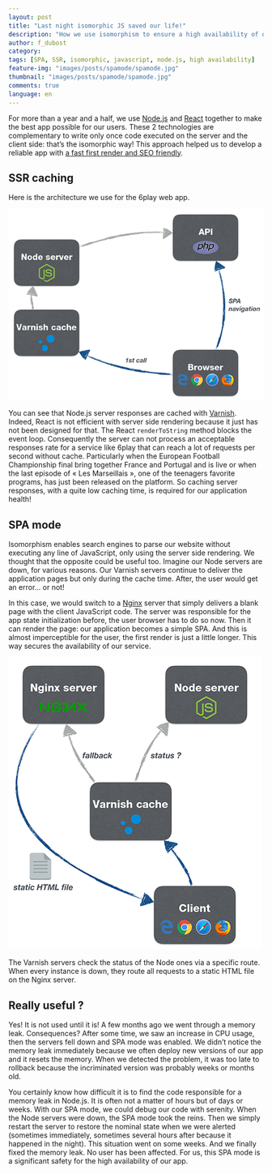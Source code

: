 ```yaml
---
layout: post
title: "Last night isomorphic JS saved our life!"
description: "How we use isomorphism to ensure a high availability of our app."
author: f_dubost
category:
tags: [SPA, SSR, isomorphic, javascript, node.js, high availability]
feature-img: "images/posts/spamode/spamode.jpg"
thumbnail: "images/posts/spamode/spamode.jpg"
comments: true
language: en
---
```


For more than a year and a half, we use [Node.js](https://nodejs.org/en/) and [React](https://facebook.github.io/react/) together to make the best app possible for our users. These 2 technologies are complementary to write only once code executed on the server and the client side: that’s the isomorphic way! This approach helped us to develop a reliable app with [a fast first render and SEO friendly](/isomorphic-single-page-app-parfaite-react-flux/).

## SSR caching

Here is the architecture we use for the 6play web app.

![6play server architecture](/tech.bedrockstreaming.com/public/images/posts/spamode/archi.png)

You can see that Node.js server responses are cached with [Varnish](https://varnish-cache.org/). Indeed, React is not efficient with server side rendering because it just has not been designed for that. The React `renderToString` method blocks the event loop. Consequently the server can not process an acceptable responses rate for a service like 6play that can reach a lot of requests per second without cache. Particularly when the European Football Championship final bring together France and Portugal and is live or when the last episode of « Les Marseillais », one of the teenagers favorite programs, has just been released on the platform. So caching server responses, with a quite low caching time, is required for our application health!

## SPA mode

Isomorphism enables search engines to parse our website without executing any line of JavaScript, only using the server side rendering. We thought that the opposite could be useful too. Imagine our Node servers are down, for various reasons. Our Varnish servers continue to deliver the application pages but only during the cache time. After, the user would get an error… or not!

In this case, we would switch to a [Nginx](https://nginx.org/en/) server that simply delivers a blank page with the client JavaScript code. The server was responsible for the app state initialization before, the user browser has to do so now. Then it can render the page: our application becomes a simple SPA. And this is almost imperceptible for the user, the first render is just a little longer. This way secures the availability of our service.

![SPA mode](/tech.bedrockstreaming.com/public/images/posts/spamode/fallback.png)

The Varnish servers check the status of the Node ones via a specific route. When every instance is down, they route all requests to a static HTML file on the Nginx server.

## Really useful ?
  
Yes! It is not used until it is! A few months ago we went through a memory leak. Consequences? After some time, we saw an increase in CPU usage, then the servers fell down and SPA mode was enabled. We didn’t notice the memory leak immediately because we often deploy new versions of our app and it resets the memory. When we detected the problem, it was too late to rollback because the incriminated version was probably weeks or months old.

You certainly know how difficult it is to find the code responsible for a memory leak in Node.js. It is often not a matter of hours but of days or weeks. With our SPA mode, we could debug our code with serenity. When the Node servers were down, the SPA mode took the reins. Then we simply restart the server to restore the nominal state when we were alerted (sometimes immediately, sometimes several hours after because it happened in the night). This situation went on some weeks. And we finally fixed the memory leak. No user has been affected. For us, this SPA mode is a significant safety for the high availability of our app.